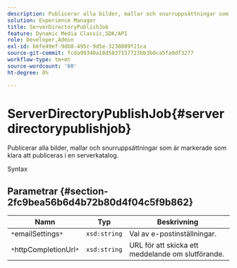 ```yaml
---
description: Publicerar alla bilder, mallar och snurruppsättningar som är markerade som klara att publiceras i en serverkatalog.
solution: Experience Manager
title: ServerDirectoryPublishJob
feature: Dynamic Media Classic,SDK/API
role: Developer,Admin
exl-id: b6fe49ef-9db8-495c-9d5e-3230889f21ca
source-git-commit: fcda99340a18d5037157723bb3bdca5fa9df3277
workflow-type: tm+mt
source-wordcount: '60'
ht-degree: 0%

---
```


# ServerDirectoryPublishJob{#serverdirectorypublishjob}

Publicerar alla bilder, mallar och snurruppsättningar som är markerade som klara att publiceras i en serverkatalog.

Syntax

## Parametrar {#section-2fc9bea56b6d4b72b80d4f04c5f9b862}

| Namn | Typ | Beskrivning |
|---|---|---|
| `*`emailSettings`*` | `xsd:string` | Val av e-postinställningar. |
| `*`httpCompletionUrl`*` | `xsd:string` | URL för att skicka ett meddelande om slutförande. |

